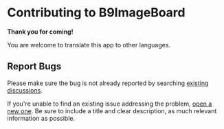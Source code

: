 # Contributing to B9ImageBoard

**Thank you for coming!**

You are welcome to translate this app to other languages.

## Report Bugs

Please make sure the bug is not already reported by searching [existing discussions](https://github.com/b9software/B9ImageBoard/discussions/categories/bug).

If you're unable to find an existing issue addressing the problem, [open a new one](https://github.com/b9software/B9ImageBoard/discussions/new). Be sure to include a title and clear description, as much relevant information as possible.
